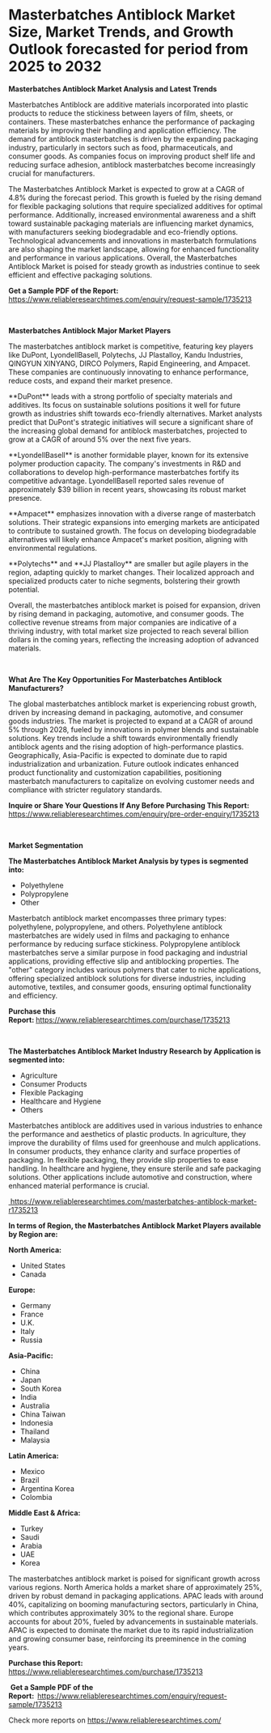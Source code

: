 <p><h1>Masterbatches Antiblock Market Size, Market Trends, and Growth Outlook forecasted for period from 2025 to 2032</h1></p><p><strong>Masterbatches Antiblock Market Analysis and Latest Trends</strong></p>
<p><p>Masterbatches Antiblock are additive materials incorporated into plastic products to reduce the stickiness between layers of film, sheets, or containers. These masterbatches enhance the performance of packaging materials by improving their handling and application efficiency. The demand for antiblock masterbatches is driven by the expanding packaging industry, particularly in sectors such as food, pharmaceuticals, and consumer goods. As companies focus on improving product shelf life and reducing surface adhesion, antiblock masterbatches become increasingly crucial for manufacturers.</p><p>The Masterbatches Antiblock Market is expected to grow at a CAGR of 4.8% during the forecast period. This growth is fueled by the rising demand for flexible packaging solutions that require specialized additives for optimal performance. Additionally, increased environmental awareness and a shift toward sustainable packaging materials are influencing market dynamics, with manufacturers seeking biodegradable and eco-friendly options. Technological advancements and innovations in masterbatch formulations are also shaping the market landscape, allowing for enhanced functionality and performance in various applications. Overall, the Masterbatches Antiblock Market is poised for steady growth as industries continue to seek efficient and effective packaging solutions.</p></p>
<p><strong>Get a Sample PDF of the Report:&nbsp;</strong> <a href="https://www.reliableresearchtimes.com/enquiry/request-sample/1735213?utm_campaign=2006&utm_medium=2&utm_source=Github&utm_content=ia&utm_term=25032025&utm_id=masterbatches-antiblock">https://www.reliableresearchtimes.com/enquiry/request-sample/1735213</a></p>
<p>&nbsp;</p>
<p><strong>Masterbatches Antiblock Major Market Players</strong></p>
<p><p>The masterbatches antiblock market is competitive, featuring key players like DuPont, LyondellBasell, Polytechs, JJ Plastalloy, Kandu Industries, QINGYUN XINYANG, DIRCO Polymers, Rapid Engineering, and Ampacet. These companies are continuously innovating to enhance performance, reduce costs, and expand their market presence.</p><p>**DuPont** leads with a strong portfolio of specialty materials and additives. Its focus on sustainable solutions positions it well for future growth as industries shift towards eco-friendly alternatives. Market analysts predict that DuPont's strategic initiatives will secure a significant share of the increasing global demand for antiblock masterbatches, projected to grow at a CAGR of around 5% over the next five years.</p><p>**LyondellBasell** is another formidable player, known for its extensive polymer production capacity. The company's investments in R&D and collaborations to develop high-performance masterbatches fortify its competitive advantage. LyondellBasell reported sales revenue of approximately $39 billion in recent years, showcasing its robust market presence.</p><p>**Ampacet** emphasizes innovation with a diverse range of masterbatch solutions. Their strategic expansions into emerging markets are anticipated to contribute to sustained growth. The focus on developing biodegradable alternatives will likely enhance Ampacet's market position, aligning with environmental regulations.</p><p>**Polytechs** and **JJ Plastalloy** are smaller but agile players in the region, adapting quickly to market changes. Their localized approach and specialized products cater to niche segments, bolstering their growth potential.</p><p>Overall, the masterbatches antiblock market is poised for expansion, driven by rising demand in packaging, automotive, and consumer goods. The collective revenue streams from major companies are indicative of a thriving industry, with total market size projected to reach several billion dollars in the coming years, reflecting the increasing adoption of advanced materials.</p></p>
<p>&nbsp;</p>
<p><strong>What Are The Key Opportunities For Masterbatches Antiblock Manufacturers?</strong></p>
<p><p>The global masterbatches antiblock market is experiencing robust growth, driven by increasing demand in packaging, automotive, and consumer goods industries. The market is projected to expand at a CAGR of around 5% through 2028, fueled by innovations in polymer blends and sustainable solutions. Key trends include a shift towards environmentally friendly antiblock agents and the rising adoption of high-performance plastics. Geographically, Asia-Pacific is expected to dominate due to rapid industrialization and urbanization. Future outlook indicates enhanced product functionality and customization capabilities, positioning masterbatch manufacturers to capitalize on evolving customer needs and compliance with stricter regulatory standards.</p></p>
<p><strong>Inquire or Share Your Questions If Any Before Purchasing This Report:</strong> <a href="https://www.reliableresearchtimes.com/enquiry/pre-order-enquiry/1735213?utm_campaign=2006&utm_medium=2&utm_source=Github&utm_content=ia&utm_term=25032025&utm_id=masterbatches-antiblock">https://www.reliableresearchtimes.com/enquiry/pre-order-enquiry/1735213</a></p>
<p>&nbsp;</p>
<p><strong>Market Segmentation</strong></p>
<p><strong>The Masterbatches Antiblock Market Analysis by types is segmented into:</strong></p>
<p><ul><li>Polyethylene</li><li>Polypropylene</li><li>Other</li></ul></p>
<p><p>Masterbatch antiblock market encompasses three primary types: polyethylene, polypropylene, and others. Polyethylene antiblock masterbatches are widely used in films and packaging to enhance performance by reducing surface stickiness. Polypropylene antiblock masterbatches serve a similar purpose in food packaging and industrial applications, providing effective slip and antiblocking properties. The "other" category includes various polymers that cater to niche applications, offering specialized antiblock solutions for diverse industries, including automotive, textiles, and consumer goods, ensuring optimal functionality and efficiency.</p></p>
<p><strong>Purchase this Report:&nbsp;</strong><a href="https://www.reliableresearchtimes.com/purchase/1735213?utm_campaign=2006&utm_medium=2&utm_source=Github&utm_content=ia&utm_term=25032025&utm_id=masterbatches-antiblock">https://www.reliableresearchtimes.com/purchase/1735213</a></p>
<p>&nbsp;</p>
<p><strong>The Masterbatches Antiblock Market Industry Research by Application is segmented into:</strong></p>
<p><ul><li>Agriculture</li><li>Consumer Products</li><li>Flexible Packaging</li><li>Healthcare and Hygiene</li><li>Others</li></ul></p>
<p><p>Masterbatches antiblock are additives used in various industries to enhance the performance and aesthetics of plastic products. In agriculture, they improve the durability of films used for greenhouse and mulch applications. In consumer products, they enhance clarity and surface properties of packaging. In flexible packaging, they provide slip properties to ease handling. In healthcare and hygiene, they ensure sterile and safe packaging solutions. Other applications include automotive and construction, where enhanced material performance is crucial.</p></p>
<p><a href="https://www.reliableresearchtimes.com/masterbatches-antiblock-market-r1735213?utm_campaign=2006&utm_medium=2&utm_source=Github&utm_content=ia&utm_term=25032025&utm_id=masterbatches-antiblock">&nbsp;https://www.reliableresearchtimes.com/masterbatches-antiblock-market-r1735213</a></p>
<p><strong>In terms of Region, the Masterbatches Antiblock Market Players available by Region are:</strong></p>
<p>
    <p> <strong> North America: </strong>
        <ul>
            <li>United States</li>
            <li>Canada</li>
        </ul>
        </p> 
    <p> <strong> Europe: </strong>
        <ul>
            <li>Germany</li>
            <li>France</li>
            <li>U.K.</li>
            <li>Italy</li>
            <li>Russia</li>
        </ul>
        </p> 
    <p> <strong> Asia-Pacific: </strong>
        <ul>
            <li>China</li>
            <li>Japan</li>
            <li>South Korea</li>
            <li>India</li>
            <li>Australia</li>
            <li>China Taiwan</li>
            <li>Indonesia</li>
            <li>Thailand</li>
            <li>Malaysia</li>
        </ul>
        </p> 
    <p> <strong> Latin America: </strong>
        <ul>
            <li>Mexico</li>
            <li>Brazil</li>
            <li>Argentina Korea</li>
            <li>Colombia</li>
        </ul>
        </p> 
    <p> <strong> Middle East & Africa: </strong>
        <ul>
            <li>Turkey</li>
            <li>Saudi</li>
            <li>Arabia</li>
            <li>UAE</li>
            <li>Korea</li>
        </ul>
    </p>
    </p>
<p><p>The masterbatches antiblock market is poised for significant growth across various regions. North America holds a market share of approximately 25%, driven by robust demand in packaging applications. APAC leads with around 40%, capitalizing on booming manufacturing sectors, particularly in China, which contributes approximately 30% to the regional share. Europe accounts for about 20%, fueled by advancements in sustainable materials. APAC is expected to dominate the market due to its rapid industrialization and growing consumer base, reinforcing its preeminence in the coming years.</p></p>
<p><strong>Purchase this Report: </strong><a href="https://www.reliableresearchtimes.com/purchase/1735213?utm_campaign=2006&utm_medium=2&utm_source=Github&utm_content=ia&utm_term=25032025&utm_id=masterbatches-antiblock">https://www.reliableresearchtimes.com/purchase/1735213</a></p>
<p>&nbsp;<strong>Get a Sample PDF of the Report:&nbsp;&nbsp;</strong><a href="https://www.reliableresearchtimes.com/enquiry/request-sample/1735213?utm_campaign=2006&utm_medium=2&utm_source=Github&utm_content=ia&utm_term=25032025&utm_id=masterbatches-antiblock">https://www.reliableresearchtimes.com/enquiry/request-sample/1735213</a></p>
<p><strong></strong></p>
<p>Check more reports on <a href="https://www.reliableresearchtimes.com/?utm_campaign=2006&utm_medium=2&utm_source=Github&utm_content=ia&utm_term=25032025&utm_id=masterbatches-antiblock">https://www.reliableresearchtimes.com/</a></p>